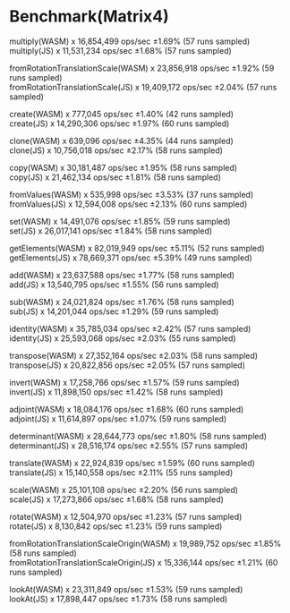 # Benchmark(Matrix4)

multiply(WASM) x 16,854,499 ops/sec ±1.69% (57 runs sampled)  
multiply(JS) x 11,531,234 ops/sec ±1.68% (57 runs sampled)  

fromRotationTranslationScale(WASM) x 23,856,918 ops/sec ±1.92% (59 runs sampled)  
fromRotationTranslationScale(JS) x 19,409,172 ops/sec ±2.04% (57 runs sampled)  

create(WASM) x 777,045 ops/sec ±1.40% (42 runs sampled)  
create(JS) x 14,290,306 ops/sec ±1.97% (60 runs sampled)  

clone(WASM) x 639,096 ops/sec ±4.35% (44 runs sampled)  
clone(JS) x 10,756,018 ops/sec ±2.17% (58 runs sampled)  

copy(WASM) x 30,181,487 ops/sec ±1.95% (58 runs sampled)  
copy(JS) x 21,462,134 ops/sec ±1.81% (58 runs sampled)  

fromValues(WASM) x 535,998 ops/sec ±3.53% (37 runs sampled)  
fromValues(JS) x 12,594,008 ops/sec ±2.13% (60 runs sampled)  

set(WASM) x 14,491,076 ops/sec ±1.85% (59 runs sampled)  
set(JS) x 26,017,141 ops/sec ±1.84% (58 runs sampled)  

getElements(WASM) x 82,019,949 ops/sec ±5.11% (52 runs sampled)  
getElements(JS) x 78,669,371 ops/sec ±5.39% (49 runs sampled)  

add(WASM) x 23,637,588 ops/sec ±1.77% (58 runs sampled)  
add(JS) x 13,540,795 ops/sec ±1.55% (56 runs sampled)  

sub(WASM) x 24,021,824 ops/sec ±1.76% (58 runs sampled)  
sub(JS) x 14,201,044 ops/sec ±1.29% (59 runs sampled)  

identity(WASM) x 35,785,034 ops/sec ±2.42% (57 runs sampled)  
identity(JS) x 25,593,068 ops/sec ±2.03% (55 runs sampled)  

transpose(WASM) x 27,352,164 ops/sec ±2.03% (58 runs sampled)  
transpose(JS) x 20,822,856 ops/sec ±2.05% (57 runs sampled)  

invert(WASM) x 17,258,766 ops/sec ±1.57% (59 runs sampled)  
invert(JS) x 11,898,150 ops/sec ±1.42% (58 runs sampled)  

adjoint(WASM) x 18,084,176 ops/sec ±1.68% (60 runs sampled)  
adjoint(JS) x 11,614,897 ops/sec ±1.07% (59 runs sampled)  

determinant(WASM) x 28,644,773 ops/sec ±1.80% (58 runs sampled)  
determinant(JS) x 28,516,174 ops/sec ±2.55% (57 runs sampled)  

translate(WASM) x 22,924,839 ops/sec ±1.59% (60 runs sampled)  
translate(JS) x 15,140,558 ops/sec ±2.11% (55 runs sampled)  

scale(WASM) x 25,101,108 ops/sec ±2.20% (56 runs sampled)  
scale(JS) x 17,273,866 ops/sec ±1.68% (58 runs sampled)  

rotate(WASM) x 12,504,970 ops/sec ±1.23% (57 runs sampled)  
rotate(JS) x 8,130,842 ops/sec ±1.23% (59 runs sampled)  

fromRotationTranslationScaleOrigin(WASM) x 19,989,752 ops/sec ±1.85% (58 runs sampled)  
fromRotationTranslationScaleOrigin(JS) x 15,336,144 ops/sec ±1.21% (60 runs sampled)  

lookAt(WASM) x 23,311,849 ops/sec ±1.53% (59 runs sampled)  
lookAt(JS) x 17,898,447 ops/sec ±1.73% (58 runs sampled)  
